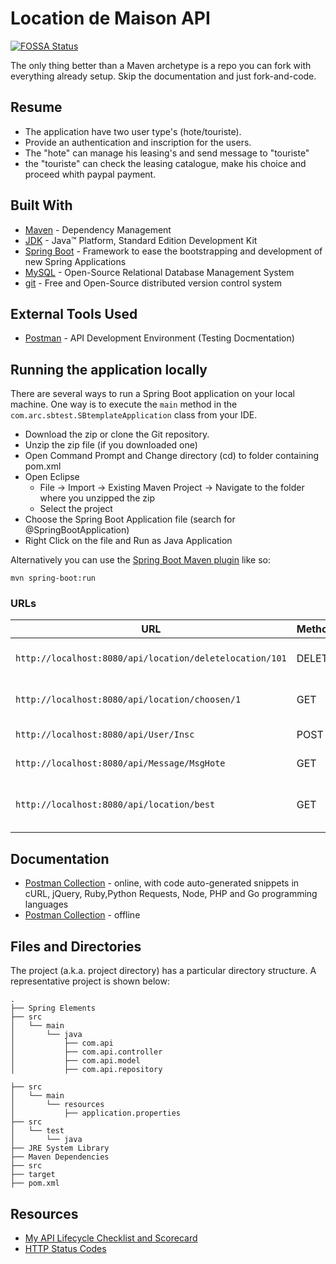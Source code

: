 # Location de Maison API
[![FOSSA Status](https://app.fossa.io/api/projects/git%2Bgithub.com%2FSpring-Boot-Framework%2FSpring-Boot-Application-Template.svg?type=shield)](https://app.fossa.io/projects/git%2Bgithub.com%2FSpring-Boot-Framework%2FSpring-Boot-Application-Template?ref=badge_shield)

The only thing better than a Maven archetype is a repo you can fork with everything already setup. Skip the documentation and just fork-and-code. 

## Resume

* The application have two user type's (hote/touriste).
* Provide an authentication and inscription for the users.
* The "hote" can manage his leasing's and send message to "touriste"
* the "touriste" can check the leasing catalogue, make his choice and proceed whith paypal payment.

## Built With

* 	[Maven](https://maven.apache.org/) - Dependency Management
* 	[JDK](http://www.oracle.com/technetwork/java/javase/downloads/jdk8-downloads-2133151.html) - Java™ Platform, Standard Edition Development Kit 
* 	[Spring Boot](https://spring.io/projects/spring-boot) - Framework to ease the bootstrapping and development of new Spring Applications
* 	[MySQL](https://www.mysql.com/) - Open-Source Relational Database Management System
* 	[git](https://git-scm.com/) - Free and Open-Source distributed version control system 

## External Tools Used

* [Postman](https://www.getpostman.com/) - API Development Environment (Testing Docmentation)



## Running the application locally

There are several ways to run a Spring Boot application on your local machine. One way is to execute the `main` method in the `com.arc.sbtest.SBtemplateApplication` class from your IDE.

- Download the zip or clone the Git repository.
- Unzip the zip file (if you downloaded one)
- Open Command Prompt and Change directory (cd) to folder containing pom.xml
- Open Eclipse 
   - File -> Import -> Existing Maven Project -> Navigate to the folder where you unzipped the zip
   - Select the project
- Choose the Spring Boot Application file (search for @SpringBootApplication)
- Right Click on the file and Run as Java Application

Alternatively you can use the [Spring Boot Maven plugin](https://docs.spring.io/spring-boot/docs/current/reference/html/build-tool-plugins-maven-plugin.html) like so:

```shell
mvn spring-boot:run
```





### URLs

|  URL |  Method | Remarks |
|----------|--------------|--------------|
|`http://localhost:8080/api/location/deletelocation/101`         | DELETE | Delete a location by id|
|`http://localhost:8080/api/location/choosen/1`                  | GET | Select a location by id|
|`http://localhost:8080/api/User/Insc`                           | POST | User Inscription|
|`http://localhost:8080/api/Message/MsgHote`                     | GET | Get a hot Message|
|`http://localhost:8080/api/location/best`                       | GET | Get location with high rating|


## Documentation

* [Postman Collection](https://documenter.getpostman.com/view/2449187/RWTiwzb2) - online, with code auto-generated snippets in cURL, jQuery, Ruby,Python Requests, Node, PHP and Go programming languages
* [Postman Collection](https://github.com/AnanthaRajuC/Spring-Boot-Application-Template/blob/master/Spring%20Boot%20Template.postman_collection.json) - offline


## Files and Directories

The project (a.k.a. project directory) has a particular directory structure. A representative project is shown below:

```
.
├── Spring Elements
├── src
│   └── main
│       └── java
│           ├── com.api
│           ├── com.api.controller
│           ├── com.api.model
│           ├── com.api.repository

├── src
│   └── main
│       └── resources
│           ├── application.properties
├── src
│   └── test
│       └── java
├── JRE System Library
├── Maven Dependencies
├── src
├── target
├── pom.xml
```


  
## Resources

* [My API Lifecycle Checklist and Scorecard](https://dzone.com/articles/my-api-lifecycle-checklist-and-scorecard)
* [HTTP Status Codes](https://www.restapitutorial.com/httpstatuscodes.html)


